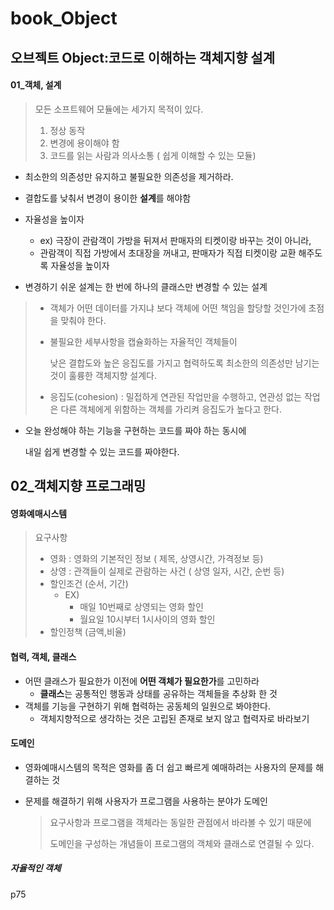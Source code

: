 # book_Object

## 오브젝트 Object:코드로 이해하는 객체지향 설계

#### 01_객체, 설계
> 모든 소프트웨어 모듈에는 세가지 목적이 있다.
> 1. 정상 동작
> 2. 변경에 용이해야 함
> 3. 코드를 읽는 사람과 의사소통 ( 쉽게 이해할 수 있는 모듈)

- 최소한의 의존성만 유지하고 불필요한 의존성을 제거하라. 
- 결합도를 낮춰서 변경이 용이한 **설계**를 해야함
- 자율성을 높이자
  - ex) 극장이 관람객이 가방을 뒤져서 판매자의 티켓이랑 바꾸는 것이 아니라, 
  - 관람객이 직접 가방에서 초대장을 꺼내고, 판매자가 직접 티켓이랑 교환 해주도록 자율성을 높이자

- 변경하기 쉬운 설계는 한 번에 하나의 클래스만 변경할 수 있는 설계 

> - 객체가 어떤 데이터를 가지냐 보다 객체에 어떤 책임을 할당할 것인가에 초점을 맞춰야 한다.
>
> - 불필요한 세부사항을 캡슐화하는 자율적인 객체들이 
>
>   낮은 결합도와 높은 응집도를 가지고 협력하도록 최소한의 의존성만 남기는 것이 훌륭한 객체지향 설계다.
>
> - 응집도(cohesion) : 밀접하게 연관된 작업만을 수행하고, 연관성 없는 작업은 다른 객체에게 위함하는 객체를 가리켜 응집도가 높다고 한다. 

- 오늘 완성해야 하는 기능을 구현하는 코드를 짜야 하는 동시에 

  내일 쉽게 변경할 수 있는 코드를 짜야한다.



## 02_객체지향 프로그래밍

#### 영화예매시스템

> 요구사항 
>
> - 영화 : 영화의 기본적인 정보 ( 제목, 상영시간, 가격정보 등)
> - 상영 : 관객들이 실제로 관람하는 사건 ( 상영 일자, 시간, 순번 등)
> - 할인조건 (순서, 기간)
>   - EX) 
>     - 매일 10번째로 상영되는 영화 할인 
>     - 월요일 10시부터 1시사이의 영화 할인
> - 할인정책 (금액,비율)



#### 협력, 객체, 클래스

- 어떤 클래스가 필요한가 이전에 **어떤 객체가 필요한가**를 고민하라
  - **클래스**는 공통적인 행동과 상태를 공유하는 객체들을 추상화 한 것
- 객체를 기능을 구현하기 위해 협력하는 공동체의 일원으로 봐야한다.
  - 객체지향적으로 생각하는 것은 고립된 존재로 보지 않고 협력자로 바라보기

#### 도메인

- 영화예매시스템의 목적은 영화를 좀 더 쉽고 빠르게 예매하려는 사용자의 문제를 해결하는 것

- 문제를 해결하기 위해 사용자가 프로그램을 사용하는 분야가 도메인

  > 요구사항과 프로그램을 객체라는 동일한 관점에서 바라볼 수 있기 때문에
  >
  > 도메인을 구성하는 개념들이 프로그램의 객체와 클래스로 연결될 수 있다.



##### 자율적인 객체

p75

